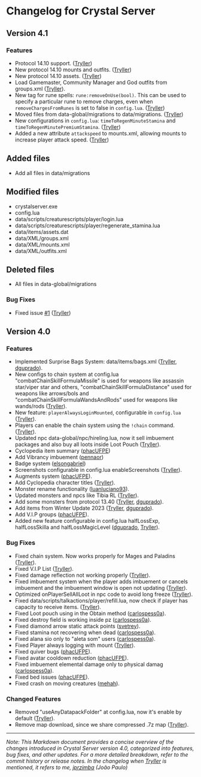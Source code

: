 # Changelog for Crystal Server

## Version 4.1

### Features

- Protocol 14.10 support. ([Tryller](https://github.com/jprzimba))
- New protocol 14.10 mounts and outfits. ([Tryller](https://github.com/jprzimba))
- New protocol 14.10 assets. ([Tryller](https://github.com/jprzimba))
- Load Gamemaster, Community Manager and God outfits from groups.xml ([Tryller](https://github.com/jprzimba)).
- New tag for rune spells: `rune:removeOnUse(bool)`. This can be used to specify a particular rune to remove charges, even when `removeChargesFromRunes` is set to false in `config.lua`. ([Tryller](https://github.com/jprzimba))
- Moved files from data-global/migrations to data/migrations. ([Tryller](https://github.com/jprzimba))
- New configurations in `config.lua`: `timeToRegenMinuteStamina` and `timeToRegenMinutePremiumStamina`. ([Tryller](https://github.com/jprzimba))
- Added a new attribute `attackspeed` to mounts.xml, allowing mounts to increase player attack speed. ([Tryller](https://github.com/jprzimba))

## Added files

- Add all files in data/migrations

## Modified files

- crystalserver.exe
- config.lua
- data/scripts/creaturescripts/player/login.lua
- data/scripts/creaturescripts/player/regenerate_stamina.lua
- data/items/assets.dat
- data/XML/groups.xml
- data/XML/mounts.xml
- data/XML/outfits.xml

## Deleted files

- All files in data-global/migrations

### Bug Fixes

- Fixed issue [#1](https://github.com/jprzimba/crystalserver/issues/1) ([Tryller](https://github.com/jprzimba))

## Version 4.0

### Features

- Implemented Surprise Bags System: data/items/bags.xml ([Tryller](https://github.com/jprzimba), [dguprado](https://github.com/dguprado)).
- New configs to chain system at config.lua "combatChainSkillFormulaMissile" is used for weapons like assassin star/viper star and others, "combatChainSkillFormulaDistance" used for weapons like arrows/bols and "combatChainSkillFormulaWandsAndRods" used for weapons like wands/rods ([Tryller](https://github.com/jprzimba)).
- New feature: `playerAlwaysLoginMounted`, configurable in `config.lua` ([Tryller](https://github.com/jprzimba)).
- Players can enable the chain system using the `!chain` command. ([Tryller](https://github.com/jprzimba)).
- Updated npc data-global/npc/hireling.lua, now it sell imbuement packages and also buy all loots inside Loot Pouch ([Tryller](https://github.com/jprzimba)).
- Cyclopedia item summary ([phacUFPE](https://github.com/phacUFPE))
- Add Vibrancy imbuement ([pennaor](https://github.com/pennaor))
- Badge system ([elsongabriel](https://github.com/elsongabriel))
- Screenshots configurable in config.lua enableScreenshots ([Tryller](https://github.com/jprzimba)).
- Augments system ([phacUFPE](https://github.com/phacUFPE)).
- Add Cyclopedia character titles ([Tryller](https://github.com/jprzimba)).
- Monster rename functionality ([luanluciano93](https://github.com/luanluciano93)).
- Updated monsters and npcs like Tibia RL ([Tryller](https://github.com/jprzimba)).
- Add some monsters from protocol 13.40 ([Tryller](https://github.com/jprzimba), [dguprado](https://github.com/dguprado)).
- Add items from Winter Update 2023 ([Tryller](https://github.com/jprzimba), [dguprado](https://github.com/dguprado)).
- Add V.I.P groups ([phacUFPE](https://github.com/phacUFPE)).
- Added new feature configurable in config.lua halfLossExp, halfLossSkilla and halfLossMagicLevel ([dguprado](https://github.com/dguprado), [Tryller](https://github.com/jprzimba)).

### Bug Fixes

- Fixed chain system. Now works properly for Mages and Paladins ([Tryller](https://github.com/jprzimba)).
- Fixed V.I.P List ([Tryller](https://github.com/jprzimba)).
- Fixed damage reflection not working properly ([Tryller](https://github.com/jprzimba)).
- Fixed imbuement system when the player adds imbuement or cancels imbuement and the imbuement window is open not updating ([Tryller](https://github.com/jprzimba)).
- Optimized onPlayerSellAllLoot in npc code to avoid long freeze ([Tryller](https://github.com/jprzimba)).
- Fixed data/scripts/talkactions/player/refill.lua, now check if player has capacity to receive items. ([Tryller](https://github.com/jprzimba)).
- Fixed Loot pouch using in the Obtain method ([carlospess0a](https://github.com/carlospess0a)).
- Fixed destroy field is working inside pz ([carlospess0a](https://github.com/carlospess0a)).
- Fixed diamond arrow static attack points ([svetrey](https://github.com/svetrey)).
- Fixed stamina not recovering when dead ([carlospess0a](https://github.com/carlospess0a)).
- Fixed alana sio only to "aleta som" users ([carlospess0a](https://github.com/carlospess0a)).
- Fixed Player always logging with mount ([Tryller](https://github.com/jprzimba)).
- Fixed quiver bugs ([phacUFPE](https://github.com/phacUFPE)).
- Fixed avatar cooldown reduction ([phacUFPE](https://github.com/phacUFPE)).
- Fixed imbuement elemental damage only to physical damag ([carlospess0a](https://github.com/carlospess0a)).
- Fixed bed issues ([phacUFPE](https://github.com/phacUFPE)).
- Fixed crash on moving creatures ([mehah](https://github.com/mehah)).

### Changed Features

- Removed "useAnyDatapackFolder" at config.lua, now it's enable by default ([Tryller](https://github.com/jprzimba)).
- Remove map download, since we share compressed .7z map ([Tryller](https://github.com/jprzimba)).

---

_Note: This Markdown document provides a concise overview of the changes introduced in Crystal Server version 4.0, categorized into features, bug fixes, and other updates. For a more detailed breakdown, refer to the commit history or release notes.
In the changelog when [Tryller](https://github.com/jprzimba) is mentioned, it refers to me, [jprzimba](https://github.com/jprzimba) (João Paulo)_
